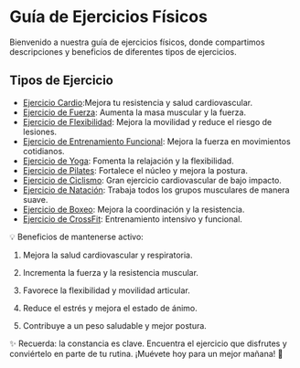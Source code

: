# Guía de Ejercicios Físicos

Bienvenido a nuestra guía de ejercicios físicos, donde compartimos descripciones y beneficios de diferentes tipos de ejercicios.

## Tipos de Ejercicio

- [Ejercicio Cardio](Ejercicios/cardio.md):Mejora tu resistencia y salud cardiovascular.
- [Ejercicio de Fuerza](Ejercicios/fuerza.md): Aumenta la masa muscular y la fuerza.
- [Ejercicio de Flexibilidad](Ejercicios/Flexibilidad.md): Mejora la movilidad y reduce el riesgo de lesiones.
- [Ejercicio de Entrenamiento Funcional](Ejercicios/Entrenamiento.md): Mejora la fuerza en movimientos cotidianos.
- [Ejercicio de Yoga](Ejercicios/yoga.md): Fomenta la relajación y la flexibilidad.
- [Ejercicio de Pilates](Ejercicios/pilates.md): Fortalece el núcleo y mejora la postura.
- [Ejercicio de Ciclismo](Ejercicios/ciclismo.md): Gran ejercicio cardiovascular de bajo impacto.
- [Ejercicio de Natación](Ejercicios/natacion.md): Trabaja todos los grupos musculares de manera suave.
- [Ejercicio de Boxeo](Ejercicios/boxeo.md): Mejora la coordinación y la resistencia.
- [Ejercicio de CrossFit](Ejercicios/crossfit.md): Entrenamiento intensivo y funcional.

💡 Beneficios de mantenerse activo:

1. Mejora la salud cardiovascular y respiratoria.

2. Incrementa la fuerza y la resistencia muscular.

3. Favorece la flexibilidad y movilidad articular.

4. Reduce el estrés y mejora el estado de ánimo.

5. Contribuye a un peso saludable y mejor postura.


✨ Recuerda: la constancia es clave. Encuentra el ejercicio que disfrutes y conviértelo en parte de tu rutina.
¡Muévete hoy para un mejor mañana! 💪

